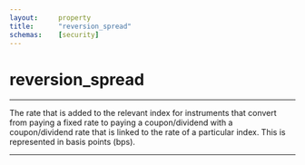```yaml
---
layout:     property
title:      "reversion_spread"
schemas:    [security]
---
```


# reversion_spread

---

The rate that is added to the relevant index for instruments that convert from paying a fixed rate to paying a coupon/dividend with a coupon/dividend rate that is linked to the rate of a particular index. This is represented in basis points (bps).

--- 